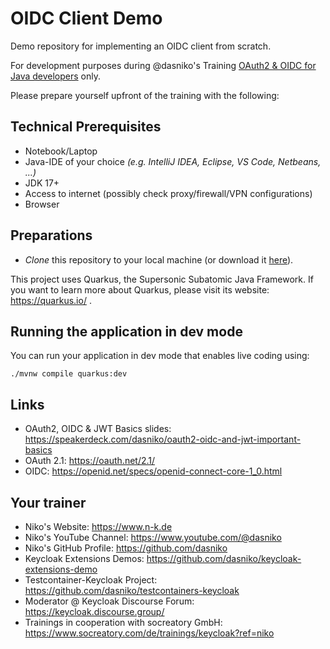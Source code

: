 # OIDC Client Demo

Demo repository for implementing an OIDC client from scratch.

For development purposes during @dasniko's Training [OAuth2 & OIDC for Java developers](https://www.n-k.de/trainings/oauth21-und-oidc-fuer-entwickler/) only.

Please prepare yourself upfront of the training with the following:

## Technical Prerequisites

* Notebook/Laptop
* Java-IDE of your choice _(e.g. IntelliJ IDEA, Eclipse, VS Code, Netbeans, ...)_
* JDK 17+
* Access to internet (possibly check proxy/firewall/VPN configurations)
* Browser

## Preparations

* _Clone_ this repository to your local machine (or download it [here](https://github.com/dasniko/oidc-client-demo/archive/refs/heads/main.zip)).

This project uses Quarkus, the Supersonic Subatomic Java Framework.
If you want to learn more about Quarkus, please visit its website: https://quarkus.io/ .

## Running the application in dev mode

You can run your application in dev mode that enables live coding using:
```shell script
./mvnw compile quarkus:dev
```

## Links

* OAuth2, OIDC & JWT Basics slides:
	https://speakerdeck.com/dasniko/oauth2-oidc-and-jwt-important-basics
* OAuth 2.1: https://oauth.net/2.1/
* OIDC: https://openid.net/specs/openid-connect-core-1_0.html

## Your trainer

* Niko's Website:
  https://www.n-k.de
* Niko's YouTube Channel:
	https://www.youtube.com/@dasniko
* Niko's GitHub Profile:
	https://github.com/dasniko
* Keycloak Extensions Demos:
	https://github.com/dasniko/keycloak-extensions-demo
* Testcontainer-Keycloak Project:
	https://github.com/dasniko/testcontainers-keycloak
* Moderator @ Keycloak Discourse Forum:
	https://keycloak.discourse.group/
* Trainings in cooperation with socreatory GmbH:
	https://www.socreatory.com/de/trainings/keycloak?ref=niko
